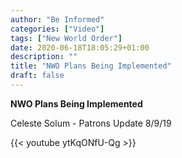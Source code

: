 ```yaml
---
author: "Be Informed"
categories: ["Video"]
tags: ["New World Order"]
date: 2020-06-18T18:05:29+01:00
description: ""
title: "NWO Plans Being Implemented"
draft: false
---
```

**NWO Plans Being Implemented**

Celeste Solum - Patrons Update 8/9/19

{{< youtube ytKqONfU-Qg >}}